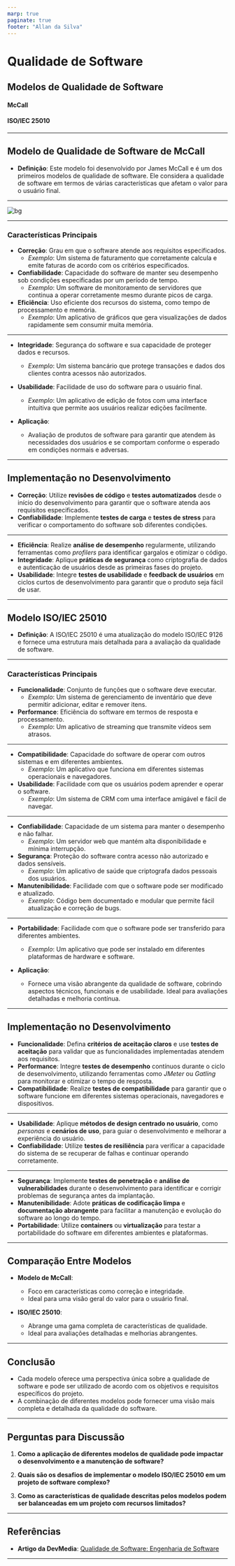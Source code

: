 ```yaml
---
marp: true
paginate: true
footer: "Allan da Silva"
---
```


# Qualidade de Software

## Modelos de Qualidade de Software
#### McCall
#### ISO/IEC 25010

---

## Modelo de Qualidade de Software de McCall

- **Definição**: Este modelo foi desenvolvido por James McCall e é um dos primeiros modelos de qualidade de software. Ele considera a qualidade de software em termos de várias características que afetam o valor para o usuário final.

---

![bg](mcCall.jpg)

---
### Características Principais

  - **Correção**: Grau em que o software atende aos requisitos especificados.
    - *Exemplo*: Um sistema de faturamento que corretamente calcula e emite faturas de acordo com os critérios especificados.
  - **Confiabilidade**: Capacidade do software de manter seu desempenho sob condições especificadas por um período de tempo.
    - *Exemplo*: Um software de monitoramento de servidores que continua a operar corretamente mesmo durante picos de carga.
  - **Eficiência**: Uso eficiente dos recursos do sistema, como tempo de processamento e memória.
    - *Exemplo*: Um aplicativo de gráficos que gera visualizações de dados rapidamente sem consumir muita memória.
    
---

  - **Integridade**: Segurança do software e sua capacidade de proteger dados e recursos.
    - *Exemplo*: Um sistema bancário que protege transações e dados dos clientes contra acessos não autorizados.
  
  - **Usabilidade**: Facilidade de uso do software para o usuário final.
    - *Exemplo*: Um aplicativo de edição de fotos com uma interface intuitiva que permite aos usuários realizar edições facilmente.

- **Aplicação**:
  - Avaliação de produtos de software para garantir que atendem às necessidades dos usuários e se comportam conforme o esperado em condições normais e adversas.


---
## Implementação no Desenvolvimento 
  - **Correção**: Utilize **revisões de código** e **testes automatizados** desde o início do desenvolvimento para garantir que o software atenda aos requisitos especificados.
  - **Confiabilidade**: Implemente **testes de carga** e **testes de stress** para verificar o comportamento do software sob diferentes condições.

---
  - **Eficiência**: Realize **análise de desempenho** regularmente, utilizando ferramentas como *profilers* para identificar gargalos e otimizar o código.
  - **Integridade**: Aplique **práticas de segurança** como criptografia de dados e autenticação de usuários desde as primeiras fases do projeto.
  - **Usabilidade**: Integre **testes de usabilidade** e **feedback de usuários** em ciclos curtos de desenvolvimento para garantir que o produto seja fácil de usar.


---


## Modelo ISO/IEC 25010

- **Definição**: A ISO/IEC 25010 é uma atualização do modelo ISO/IEC 9126 e fornece uma estrutura mais detalhada para a avaliação da qualidade de software.
---

### Características Principais
  - **Funcionalidade**: Conjunto de funções que o software deve executar.
    - *Exemplo*: Um sistema de gerenciamento de inventário que deve permitir adicionar, editar e remover itens.
  - **Performance**: Eficiência do software em termos de resposta e processamento.
    - *Exemplo*: Um aplicativo de streaming que transmite vídeos sem atrasos.

---
  - **Compatibilidade**: Capacidade do software de operar com outros sistemas e em diferentes ambientes.
    - *Exemplo*: Um aplicativo que funciona em diferentes sistemas operacionais e navegadores.
  - **Usabilidade**: Facilidade com que os usuários podem aprender e operar o software.
    - *Exemplo*: Um sistema de CRM com uma interface amigável e fácil de navegar.

---
  - **Confiabilidade**: Capacidade de um sistema para manter o desempenho e não falhar.
    - *Exemplo*: Um servidor web que mantém alta disponibilidade e mínima interrupção.
  - **Segurança**: Proteção do software contra acesso não autorizado e dados sensíveis.
    - *Exemplo*: Um aplicativo de saúde que criptografa dados pessoais dos usuários.
  - **Manutenibilidade**: Facilidade com que o software pode ser modificado e atualizado.
    - *Exemplo*: Código bem documentado e modular que permite fácil atualização e correção de bugs.
---
  - **Portabilidade**: Facilidade com que o software pode ser transferido para diferentes ambientes.
    - *Exemplo*: Um aplicativo que pode ser instalado em diferentes plataformas de hardware e software.

- **Aplicação**:
  - Fornece uma visão abrangente da qualidade de software, cobrindo aspectos técnicos, funcionais e de usabilidade. Ideal para avaliações detalhadas e melhoria contínua.

---
## Implementação no Desenvolvimento 
  - **Funcionalidade**: Defina **critérios de aceitação claros** e use **testes de aceitação** para validar que as funcionalidades implementadas atendem aos requisitos.
  - **Performance**: Integre **testes de desempenho** contínuos durante o ciclo de desenvolvimento, utilizando ferramentas como *JMeter* ou *Gatling* para monitorar e otimizar o tempo de resposta.
  - **Compatibilidade**: Realize **testes de compatibilidade** para garantir que o software funcione em diferentes sistemas operacionais, navegadores e dispositivos.
---
  - **Usabilidade**: Aplique **métodos de design centrado no usuário**, como *personas* e **cenários de uso**, para guiar o desenvolvimento e melhorar a experiência do usuário.
  - **Confiabilidade**: Utilize **testes de resiliência** para verificar a capacidade do sistema de se recuperar de falhas e continuar operando corretamente.
---
  - **Segurança**: Implemente **testes de penetração** e **análise de vulnerabilidades** durante o desenvolvimento para identificar e corrigir problemas de segurança antes da implantação.
  - **Manutenibilidade**: Adote **práticas de codificação limpa** e **documentação abrangente** para facilitar a manutenção e evolução do software ao longo do tempo.
  - **Portabilidade**: Utilize **containers** ou **virtualização** para testar a portabilidade do software em diferentes ambientes e plataformas.

---

## Comparação Entre Modelos

- **Modelo de McCall**:
  - Foco em características como correção e integridade.
  - Ideal para uma visão geral do valor para o usuário final.



- **ISO/IEC 25010**:
  - Abrange uma gama completa de características de qualidade.
  - Ideal para avaliações detalhadas e melhorias abrangentes.

---

## Conclusão

- Cada modelo oferece uma perspectiva única sobre a qualidade de software e pode ser utilizado de acordo com os objetivos e requisitos específicos do projeto.
- A combinação de diferentes modelos pode fornecer uma visão mais completa e detalhada da qualidade do software.

---

## Perguntas para Discussão

1. **Como a aplicação de diferentes modelos de qualidade pode impactar o desenvolvimento e a manutenção de software?**


2. **Quais são os desafios de implementar o modelo ISO/IEC 25010 em um projeto de software complexo?**
 

3. **Como as características de qualidade descritas pelos modelos podem ser balanceadas em um projeto com recursos limitados?**
 

---

## Referências

- **Artigo da DevMedia**: [Qualidade de Software: Engenharia de Software](https://www.devmedia.com.br/qualidade-de-software-engenharia-de-software-29/18209)

---

